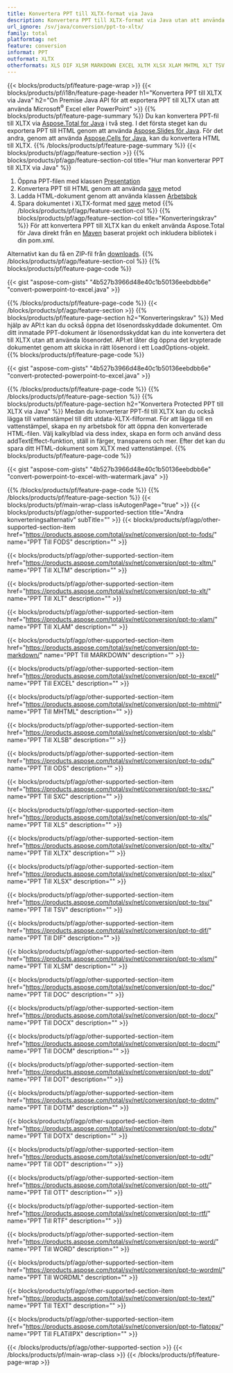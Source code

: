 ```yaml
---
title: Konvertera PPT till XLTX-format via Java
description: Konvertera PPT till XLTX-format via Java utan att använda Microsoft Excel eller PowerPoint
url_ignore: /sv/java/conversion/ppt-to-xltx/
family: total
platformtag: net
feature: conversion
informat: PPT
outformat: XLTX
otherformats: XLS DIF XLSM MARKDOWN EXCEL XLTM XLSX XLAM MHTML XLT TSV XLTX XLSB SXC FODS ODS DOC DOCX DOCM DOT DOTM DOTX ODT OTT RTF WORD WORDML TEXT FLATOPX
---
```

{{< blocks/products/pf/feature-page-wrap >}}
{{< blocks/products/pf/i18n/feature-page-header h1="Konvertera PPT till XLTX via Java" h2="On Premise Java API för att exportera PPT till XLTX utan att använda Microsoft<sup>&reg;</sup> Excel eller PowerPoint" >}}
{{% blocks/products/pf/feature-page-summary %}}
Du kan konvertera PPT-fil till XLTX via [Aspose.Total for Java](https://products.aspose.com/total/java/) i två steg. I det första steget kan du exportera PPT till HTML genom att använda [Aspose.Slides för Java](https://products.aspose.com/slides/java/). För det andra, genom att använda [Aspose.Cells for Java](https://products.aspose.com/cells/java/), kan du konvertera HTML till XLTX.
{{% /blocks/products/pf/feature-page-summary  %}}
{{< blocks/products/pf/agp/feature-section >}}
{{% blocks/products/pf/agp/feature-section-col title="Hur man konverterar PPT till XLTX via Java" %}}
1. Öppna PPT-filen med klassen [Presentation](https://apireference.aspose.com/slides/java/com.aspose.slides/Presentation)
2. Konvertera PPT till HTML genom att använda [save](https://apireference.aspose.com/slides/java/com.aspose.slides/Presentation#save-java.lang.String-int-com.aspose.slides.ISaveOptions-) metod
3. Ladda HTML-dokument genom att använda klassen [Arbetsbok](https://apireference.aspose.com/cells/java/com.aspose.cells/Workbook)
4. Spara dokumentet i XLTX-format med [save](https://apireference.aspose.com/cells/java/com.aspose.cells/workbook#save(java.lang.String,%20com.aspose.cells.SaveOptions)) metod
{{% /blocks/products/pf/agp/feature-section-col %}}
{{% blocks/products/pf/agp/feature-section-col title="Konverteringskrav" %}}
För att konvertera PPT till XLTX kan du enkelt använda Aspose.Total för Java direkt från en [Maven](https://repository.aspose.com/webapp/#/artifacts/browse/tree/General/repo/com/aspose/aspose-total) baserat projekt och inkludera bibliotek i din pom.xml.

Alternativt kan du få en ZIP-fil från [downloads](https://downloads.aspose.com/total/java).
{{% /blocks/products/pf/agp/feature-section-col %}}
{{% blocks/products/pf/feature-page-code %}}

{{< gist "aspose-com-gists" "4b527b3966d48e40c1b50136eebdbb6e" "convert-powerpoint-to-excel.java" >}}


{{% /blocks/products/pf/feature-page-code %}}
{{< /blocks/products/pf/agp/feature-section >}}
{{% blocks/products/pf/feature-page-section  h2="Konverteringskrav" %}}
Med hjälp av API:t kan du också öppna det lösenordsskyddade dokumentet. Om ditt inmatade PPT-dokument är lösenordsskyddat kan du inte konvertera det till XLTX utan att använda lösenordet. API:et låter dig öppna det krypterade dokumentet genom att skicka in rätt lösenord i ett LoadOptions-objekt.  
{{% blocks/products/pf/feature-page-code %}}

{{< gist "aspose-com-gists" "4b527b3966d48e40c1b50136eebdbb6e" "convert-protected-powerpoint-to-excel.java" >}}

{{% /blocks/products/pf/feature-page-code  %}}
{{% /blocks/products/pf/feature-page-section %}}
{{% blocks/products/pf/feature-page-section  h2="Konvertera Protected PPT till XLTX via Java" %}}
Medan du konverterar PPT-fil till XLTX kan du också lägga till vattenstämpel till ditt utdata-XLTX-filformat. För att lägga till en vattenstämpel, skapa en ny arbetsbok för att öppna den konverterade HTML-filen. Välj kalkylblad via dess index, skapa en form och använd dess addTextEffect-funktion, ställ in färger, transparens och mer. Efter det kan du spara ditt HTML-dokument som XLTX med vattenstämpel. 
{{% blocks/products/pf/feature-page-code %}}

{{< gist "aspose-com-gists" "4b527b3966d48e40c1b50136eebdbb6e" "convert-powerpoint-to-excel-with-watermark.java" >}}

{{% /blocks/products/pf/feature-page-code  %}}
{{% /blocks/products/pf/feature-page-section %}}
{{< blocks/products/pf/main-wrap-class isAutogenPage="true" >}}
{{< blocks/products/pf/agp/other-supported-section title="Andra konverteringsalternativ" subTitle="" >}}
{{< blocks/products/pf/agp/other-supported-section-item href="https://products.aspose.com/total/sv/net/conversion/ppt-to-fods/" name="PPT Till FODS" description="" >}}

{{< blocks/products/pf/agp/other-supported-section-item href="https://products.aspose.com/total/sv/net/conversion/ppt-to-xltm/" name="PPT Till XLTM" description="" >}}

{{< blocks/products/pf/agp/other-supported-section-item href="https://products.aspose.com/total/sv/net/conversion/ppt-to-xlt/" name="PPT Till XLT" description="" >}}

{{< blocks/products/pf/agp/other-supported-section-item href="https://products.aspose.com/total/sv/net/conversion/ppt-to-xlam/" name="PPT Till XLAM" description="" >}}

{{< blocks/products/pf/agp/other-supported-section-item href="https://products.aspose.com/total/sv/net/conversion/ppt-to-markdown/" name="PPT Till MARKDOWN" description="" >}}

{{< blocks/products/pf/agp/other-supported-section-item href="https://products.aspose.com/total/sv/net/conversion/ppt-to-excel/" name="PPT Till EXCEL" description="" >}}

{{< blocks/products/pf/agp/other-supported-section-item href="https://products.aspose.com/total/sv/net/conversion/ppt-to-mhtml/" name="PPT Till MHTML" description="" >}}

{{< blocks/products/pf/agp/other-supported-section-item href="https://products.aspose.com/total/sv/net/conversion/ppt-to-xlsb/" name="PPT Till XLSB" description="" >}}

{{< blocks/products/pf/agp/other-supported-section-item href="https://products.aspose.com/total/sv/net/conversion/ppt-to-ods/" name="PPT Till ODS" description="" >}}

{{< blocks/products/pf/agp/other-supported-section-item href="https://products.aspose.com/total/sv/net/conversion/ppt-to-sxc/" name="PPT Till SXC" description="" >}}

{{< blocks/products/pf/agp/other-supported-section-item href="https://products.aspose.com/total/sv/net/conversion/ppt-to-xls/" name="PPT Till XLS" description="" >}}

{{< blocks/products/pf/agp/other-supported-section-item href="https://products.aspose.com/total/sv/net/conversion/ppt-to-xltx/" name="PPT Till XLTX" description="" >}}

{{< blocks/products/pf/agp/other-supported-section-item href="https://products.aspose.com/total/sv/net/conversion/ppt-to-xlsx/" name="PPT Till XLSX" description="" >}}

{{< blocks/products/pf/agp/other-supported-section-item href="https://products.aspose.com/total/sv/net/conversion/ppt-to-tsv/" name="PPT Till TSV" description="" >}}

{{< blocks/products/pf/agp/other-supported-section-item href="https://products.aspose.com/total/sv/net/conversion/ppt-to-dif/" name="PPT Till DIF" description="" >}}

{{< blocks/products/pf/agp/other-supported-section-item href="https://products.aspose.com/total/sv/net/conversion/ppt-to-xlsm/" name="PPT Till XLSM" description="" >}}

{{< blocks/products/pf/agp/other-supported-section-item href="https://products.aspose.com/total/sv/net/conversion/ppt-to-doc/" name="PPT Till DOC" description="" >}}

{{< blocks/products/pf/agp/other-supported-section-item href="https://products.aspose.com/total/sv/net/conversion/ppt-to-docx/" name="PPT Till DOCX" description="" >}}

{{< blocks/products/pf/agp/other-supported-section-item href="https://products.aspose.com/total/sv/net/conversion/ppt-to-docm/" name="PPT Till DOCM" description="" >}}

{{< blocks/products/pf/agp/other-supported-section-item href="https://products.aspose.com/total/sv/net/conversion/ppt-to-dot/" name="PPT Till DOT" description="" >}}

{{< blocks/products/pf/agp/other-supported-section-item href="https://products.aspose.com/total/sv/net/conversion/ppt-to-dotm/" name="PPT Till DOTM" description="" >}}

{{< blocks/products/pf/agp/other-supported-section-item href="https://products.aspose.com/total/sv/net/conversion/ppt-to-dotx/" name="PPT Till DOTX" description="" >}}

{{< blocks/products/pf/agp/other-supported-section-item href="https://products.aspose.com/total/sv/net/conversion/ppt-to-odt/" name="PPT Till ODT" description="" >}}

{{< blocks/products/pf/agp/other-supported-section-item href="https://products.aspose.com/total/sv/net/conversion/ppt-to-ott/" name="PPT Till OTT" description="" >}}

{{< blocks/products/pf/agp/other-supported-section-item href="https://products.aspose.com/total/sv/net/conversion/ppt-to-rtf/" name="PPT Till RTF" description="" >}}

{{< blocks/products/pf/agp/other-supported-section-item href="https://products.aspose.com/total/sv/net/conversion/ppt-to-word/" name="PPT Till WORD" description="" >}}

{{< blocks/products/pf/agp/other-supported-section-item href="https://products.aspose.com/total/sv/net/conversion/ppt-to-wordml/" name="PPT Till WORDML" description="" >}}

{{< blocks/products/pf/agp/other-supported-section-item href="https://products.aspose.com/total/sv/net/conversion/ppt-to-text/" name="PPT Till TEXT" description="" >}}

{{< blocks/products/pf/agp/other-supported-section-item href="https://products.aspose.com/total/sv/net/conversion/ppt-to-flatopx/" name="PPT Till FLATillPX" description="" >}}


{{< /blocks/products/pf/agp/other-supported-section >}}
{{< /blocks/products/pf/main-wrap-class >}}
{{< /blocks/products/pf/feature-page-wrap >}}